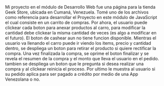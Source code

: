 Mi proyecto en el módulo de Desarrollo Web fue una página para la tienda Geek Store, ubicada en Cumaná, Venezuela.
Tomé uno de los archivos como referencia para desarrollar el Proyecto en este módulo de JavaScript el cual consiste en un carrito de compras.
Por ahora, el usuario puede clickear cada boton para anexar productos al carro, para modificar la cantidad debe clickear la misma cantidad de veces (es algo a modificar en el futuro). El boton de cashear aun no tiene funcion disponible.
Mientras el usuario va llenando el carro puede ir viendo los items, precio y cantidad dentro, se despliega un boton para retirar el producto si quiere rectificar la compra.
Una vez finalizada la compra, se oprime el boton finalizar y se revela el resumen de la compra y el monto que lleva el usuario en el pedido.
tambien se despliega un boton que le pregunta si desea realizar una compra y al clickear reinicia el proceso.
Por ultimo le muestra al usuario si su pedido aplica para ser pagado a crédito por medio de una App Venezolana o no.
